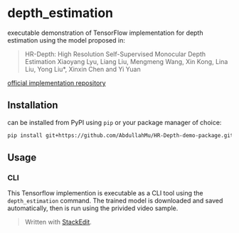 # depth_estimation
executable demonstration of TensorFlow implementation for depth estimation
 using the model proposed in:
> HR-Depth: High Resolution Self-Supervised Monocular Depth Estimation
> Xiaoyang Lyu, Liang Liu, Mengmeng Wang, Xin Kong, Lina Liu, Yong Liu*, Xinxin Chen and Yi Yuan

[official implementation repository](https://github.com/shawLyu/HR-Depth)
## Installation
can be installed from PyPI using `pip` or your package manager of choice:

```bash
pip install git+https://github.com/AbdullahMu/HR-Depth-demo-package.git
```
## Usage

### CLI
This Tensorflow implemention is executable as a CLI tool using the `depth_estimation` command. The trained model is downloaded and saved automatically, then is run using the privided video sample.

> Written with [StackEdit](https://stackedit.io/).

